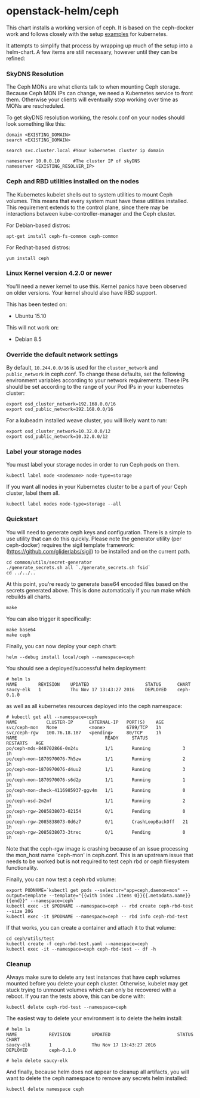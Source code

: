 # openstack-helm/ceph

This chart installs a working version of ceph.  It is based on the ceph-docker work and follows closely with the setup [examples](https://github.com/ceph/ceph-docker/tree/master/examples/kubernetes) for kubernetes.

It attempts to simplify that process by wrapping up much of the setup into a helm-chart.  A few items are still necessary, however until they can be refined:

### SkyDNS Resolution

The Ceph MONs are what clients talk to when mounting Ceph storage. Because Ceph MON IPs can change, we need a Kubernetes service to front them. Otherwise your clients will eventually stop working over time as MONs are rescheduled.

To get skyDNS resolution working, the resolv.conf on your nodes should look something like this:

```
domain <EXISTING_DOMAIN>
search <EXISTING_DOMAIN>

search svc.cluster.local #Your kubernetes cluster ip domain

nameserver 10.0.0.10     #The cluster IP of skyDNS
nameserver <EXISTING_RESOLVER_IP>
```

### Ceph and RBD utilities installed on the nodes

The Kubernetes kubelet shells out to system utilities to mount Ceph volumes. This means that every system must have these utilities installed. This requirement extends to the control plane, since there may be interactions between kube-controller-manager and the Ceph cluster.

For Debian-based distros:

```
apt-get install ceph-fs-common ceph-common
```

For Redhat-based distros:

```
yum install ceph
```

### Linux Kernel version 4.2.0 or newer

You'll need a newer kernel to use this. Kernel panics have been observed on older versions. Your kernel should also have RBD support.

This has been tested on:

- Ubuntu 15.10

This will not work on:

- Debian 8.5


### Override the default network settings

By default, `10.244.0.0/16` is used for the `cluster_network` and `public_network` in ceph.conf. To change these defaults, set the following environment variables according to your network requirements. These IPs should be set according to the range of your Pod IPs in your kubernetes cluster:

```
export osd_cluster_network=192.168.0.0/16
export osd_public_network=192.168.0.0/16
```

For a kubeadm installed weave cluster, you will likely want to run:

```
export osd_cluster_network=10.32.0.0/12
export osd_public_network=10.32.0.0/12
```

### Label your storage nodes

You must label your storage nodes in order to run Ceph pods on them.

```
kubectl label node <nodename> node-type=storage
```

If you want all nodes in your Kubernetes cluster to be a part of your Ceph cluster, label them all.

```
kubectl label nodes node-type=storage --all
```

### Quickstart

You will need to generate ceph keys and configuration.  There is a simple to use utility that can do this quickly.  Please note the generator utility (per ceph-docker) requires the sigil template framework: (https://github.com/gliderlabs/sigil) to be installed and on the current path.

```
cd common/utils/secret-generator
./generate_secrets.sh all `./generate_secrets.sh fsid`
cd ../../..
```

At this point, you're ready to generate base64 encoded files based on the secrets generated above.  This is done automatically if you run make which rebuilds all charts.

```
make
```

You can also trigger it specifically:

```
make base64
make ceph
```

Finally, you can now deploy your ceph chart:

```
helm --debug install local/ceph --namespace=ceph
```

You should see a deployed/successful helm deployment:

```
# helm ls
NAME     	REVISION	UPDATED                 	STATUS  	CHART     
saucy-elk	1       	Thu Nov 17 13:43:27 2016	DEPLOYED	ceph-0.1.0
```

as well as all kubernetes resources deployed into the ceph namespace:

```
# kubectl get all --namespace=ceph
NAME           CLUSTER-IP      EXTERNAL-IP   PORT(S)    AGE
svc/ceph-mon   None            <none>        6789/TCP   1h
svc/ceph-rgw   100.76.18.187   <pending>     80/TCP     1h
NAME                                 READY     STATUS             RESTARTS   AGE
po/ceph-mds-840702866-0n24u          1/1       Running            3          1h
po/ceph-mon-1870970076-7h5zw         1/1       Running            2          1h
po/ceph-mon-1870970076-d4uu2         1/1       Running            3          1h
po/ceph-mon-1870970076-s6d2p         1/1       Running            1          1h
po/ceph-mon-check-4116985937-ggv4m   1/1       Running            0          1h
po/ceph-osd-2m2mf                    1/1       Running            2          1h
po/ceph-rgw-2085838073-02154         0/1       Pending            0          1h
po/ceph-rgw-2085838073-0d6z7         0/1       CrashLoopBackOff   21         1h
po/ceph-rgw-2085838073-3trec         0/1       Pending            0          1h
```

Note that the ceph-rgw image is crashing because of an issue processing the mon_host name 'ceph-mon' in ceph.conf.  This is an upstream issue that needs to be worked but is not required to test ceph rbd or ceph filesystem functionality.

Finally, you can now test a ceph rbd volume:

```
export PODNAME=`kubectl get pods --selector="app=ceph,daemon=mon" --output=template --template="{{with index .items 0}}{{.metadata.name}}{{end}}" --namespace=ceph`
kubectl exec -it $PODNAME --namespace=ceph -- rbd create ceph-rbd-test --size 20G
kubectl exec -it $PODNAME --namespace=ceph -- rbd info ceph-rbd-test
```

If that works, you can create a container and attach it to that volume:

```
cd ceph/utils/test
kubectl create -f ceph-rbd-test.yaml --namespace=ceph
kubectl exec -it --namespace=ceph ceph-rbd-test -- df -h
```

### Cleanup

Always make sure to delete any test instances that have ceph volumes mounted before you delete your ceph cluster.  Otherwise, kubelet may get stuck trying to unmount volumes which can only be recovered with a reboot.  If you ran the tests above, this can be done with:

```
kubectl delete ceph-rbd-test --namespace=ceph
```

The easiest way to delete your environment is to delete the helm install:

```
# helm ls
NAME            REVISION        UPDATED                         STATUS          CHART
saucy-elk       1               Thu Nov 17 13:43:27 2016        DEPLOYED        ceph-0.1.0

# helm delete saucy-elk
```

And finally, because helm does not appear to cleanup all artifacts, you will want to delete the ceph namespace to remove any secrets helm installed:

```
kubectl delete namespace ceph
```
